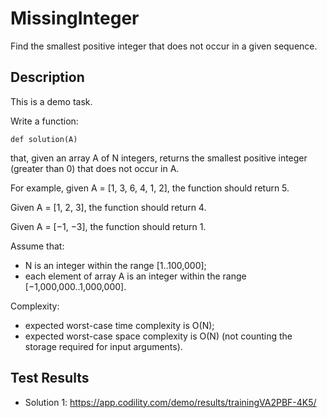 # MissingInteger

Find the smallest positive integer that does not occur in a given sequence.


## Description

This is a demo task.

Write a function:

    def solution(A)

that, given an array A of N integers, returns the smallest positive integer (greater than 0) that does not occur in A.

For example, given A = [1, 3, 6, 4, 1, 2], the function should return 5.

Given A = [1, 2, 3], the function should return 4.

Given A = [−1, −3], the function should return 1.

Assume that:

- N is an integer within the range [1..100,000];
- each element of array A is an integer within the range [−1,000,000..1,000,000].

Complexity:

- expected worst-case time complexity is O(N);
- expected worst-case space complexity is O(N) (not counting the storage required for input arguments).



## Test Results

- Solution 1: https://app.codility.com/demo/results/trainingVA2PBF-4K5/
